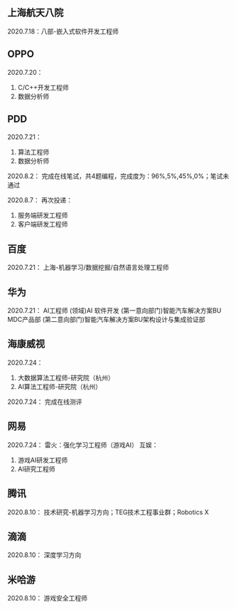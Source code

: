 ## 上海航天八院
2020.7.18：八部-嵌入式软件开发工程师

## OPPO
2020.7.20： 
1. C/C++开发工程师  
2. 数据分析师

## PDD
2020.7.21：
1. 算法工程师
2. 数据分析师

2020.8.2：
完成在线笔试，共4题编程，完成度为：96%,5%,45%,0%；笔试未通过

2020.8.7：
再次投递：
1. 服务端研发工程师
2. 客户端研发工程师

   
## 百度
2020.7.21：
上海-机器学习/数据挖掘/自然语言处理工程师

## 华为
2020.7.21：
AI工程师
(领域)AI 软件开发
(第一意向部门)智能汽车解决方案BU MDC产品部
(第二意向部门)智能汽车解决方案BU架构设计与集成验证部

## 海康威视
2020.7.24：
1. 大数据算法工程师-研究院（杭州）
2. AI算法工程师-研究院（杭州）

2020.7.24：
完成在线测评

## 网易
2020.7.24：
雷火：强化学习工程师（游戏AI）
互娱：
1. 游戏AI研发工程师
2. AI研究工程师
   
## 腾讯
2020.8.10：
技术研究-机器学习方向；TEG技术工程事业群；Robotics X

## 滴滴
2020.8.10：
深度学习方向

## 米哈游
2020.8.10：
游戏安全工程师
